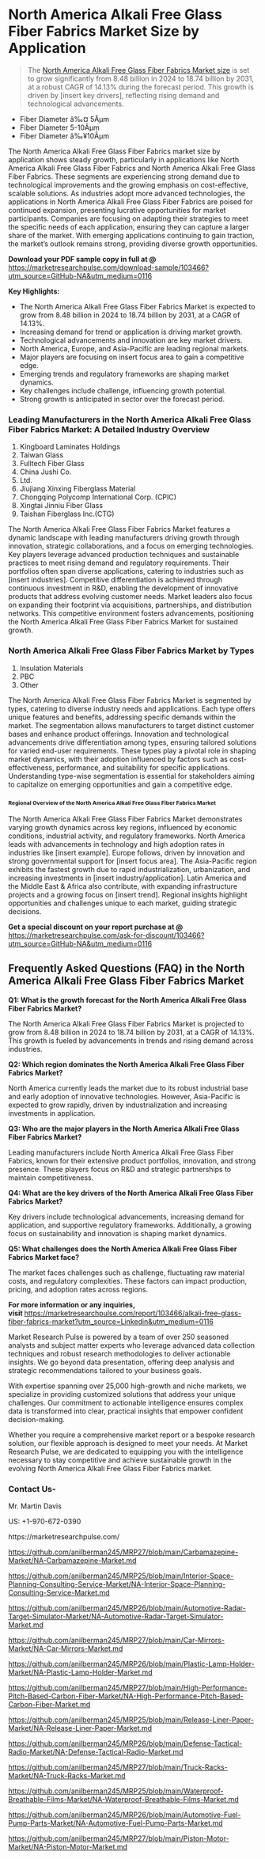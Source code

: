 <h1>North America Alkali Free Glass Fiber Fabrics Market&nbsp;Size by Application</h1><blockquote><p>The <a href="https://marketresearchpulse.com/download-sample/103466?utm_source=GitHub-NA&amp;utm_medium=0116">North America Alkali Free Glass Fiber Fabrics Market size</a> is set to grow significantly from 8.48 billion in 2024 to 18.74 billion by 2031, at a robust CAGR of 14.13% during the forecast period. This growth is driven by [insert key drivers], reflecting rising demand and technological advancements.</p></blockquote><ul><li>Fiber Diameter â‰¤ 5Âµm<li> Fiber Diameter 5-10Âµm<li> Fiber Diameter â‰¥10Âµm</li></ul><p>The North America Alkali Free Glass Fiber Fabrics market size by application shows steady growth, particularly in applications like North America Alkali Free Glass Fiber Fabrics and North America Alkali Free Glass Fiber Fabrics. These segments are experiencing strong demand due to technological improvements and the growing emphasis on cost-effective, scalable solutions. As industries adopt more advanced technologies, the applications in North America Alkali Free Glass Fiber Fabrics are poised for continued expansion, presenting lucrative opportunities for market participants. Companies are focusing on adapting their strategies to meet the specific needs of each application, ensuring they can capture a larger share of the market. With emerging applications continuing to gain traction, the market’s outlook remains strong, providing diverse growth opportunities.</p><p><strong>Download your PDF sample copy in full at @ </strong><a href="https://marketresearchpulse.com/download-sample/103466?utm_source=GitHub-NA&amp;utm_medium=0116">https://marketresearchpulse.com/download-sample/103466?utm_source=GitHub-NA&amp;utm_medium=0116</a></p><p><strong>Key Highlights: </strong></p><ul><li>The North America Alkali Free Glass Fiber Fabrics Market is expected to grow from 8.48 billion in 2024 to 18.74 billion by 2031, at a CAGR of 14.13%.</li><li>Increasing demand for trend or application is driving market growth.</li><li>Technological advancements and innovation are key market drivers.</li><li>North America, Europe, and Asia-Pacific are leading regional markets.</li><li>Major players are focusing on insert focus area to gain a competitive edge.</li><li>Emerging trends and regulatory frameworks are shaping market dynamics.</li><li>Key challenges include challenge, influencing growth potential.</li><li>Strong growth is anticipated in sector over the forecast period.</li></ul><h3>Leading Manufacturers in the North America Alkali Free Glass Fiber Fabrics Market: A Detailed Industry Overview</h3><ol><li>Kingboard Laminates Holdings</li><li>Taiwan Glass</li><li>Fulltech Fiber Glass</li><li>China Jushi Co.</li><li>Ltd.</li><li>Jiujiang Xinxing Fiberglass Material</li><li>Chongqing Polycomp International Corp. (CPIC)</li><li>Xingtai Jinniu Fiber Glass</li><li>Taishan Fiberglass Inc.(CTG)</li></ol><div class="flex max-w-full flex-col flex-grow"><div class="min-h-8 text-message flex w-full flex-col items-end gap-2 whitespace-normal break-words [.text-message+&amp;]:mt-5" dir="auto" data-message-author-role="assistant" data-message-id="fd8432e4-4910-450d-b182-61b7bfb0a01f" data-message-model-slug="gpt-4o"><div class="flex w-full flex-col gap-1 empty:hidden first:pt-[3px]"><div class="markdown prose w-full break-words dark:prose-invert light"><p>The North America Alkali Free Glass Fiber Fabrics Market features a dynamic landscape with leading manufacturers driving growth through innovation, strategic collaborations, and a focus on emerging technologies. Key players leverage advanced production techniques and sustainable practices to meet rising demand and regulatory requirements. Their portfolios often span diverse applications, catering to industries such as [insert industries]. Competitive differentiation is achieved through continuous investment in R&amp;D, enabling the development of innovative products that address evolving customer needs. Market leaders also focus on expanding their footprint via acquisitions, partnerships, and distribution networks. This competitive environment fosters advancements, positioning the North America Alkali Free Glass Fiber Fabrics Market for sustained growth.</p></div></div></div></div><h3>North America Alkali Free Glass Fiber Fabrics Market by Types</h3><ol><li>Insulation Materials<li> PBC<li> Other</li></ol><div class="flex max-w-full flex-col flex-grow"><div class="min-h-8 text-message flex w-full flex-col items-end gap-2 whitespace-normal break-words [.text-message+&amp;]:mt-5" dir="auto" data-message-author-role="assistant" data-message-id="084470be-0bb7-4664-bddf-5156b4f41249" data-message-model-slug="gpt-4o-mini"><div class="flex w-full flex-col gap-1 empty:hidden first:pt-[3px]"><div class="markdown prose w-full break-words dark:prose-invert light"><p>The North America Alkali Free Glass Fiber Fabrics Market is segmented by types, catering to diverse industry needs and applications. Each type offers unique features and benefits, addressing specific demands within the market. The segmentation allows manufacturers to target distinct customer bases and enhance product offerings. Innovation and technological advancements drive differentiation among types, ensuring tailored solutions for varied end-user requirements. These types play a pivotal role in shaping market dynamics, with their adoption influenced by factors such as cost-effectiveness, performance, and suitability for specific applications. Understanding type-wise segmentation is essential for stakeholders aiming to capitalize on emerging opportunities and gain a competitive edge.</p></div></div></div></div><h3><span style="font-size: 11px;">Regional Overview of the North America Alkali Free Glass Fiber Fabrics Market</span></h3><div class="flex max-w-full flex-col flex-grow"><div class="min-h-8 text-message flex w-full flex-col items-end gap-2 whitespace-normal break-words [.text-message+&amp;]:mt-5" dir="auto" data-message-author-role="assistant" data-message-id="e9038762-ce64-4e30-91c9-9bd413514231" data-message-model-slug="gpt-4o-mini"><div class="flex w-full flex-col gap-1 empty:hidden first:pt-[3px]"><div class="markdown prose w-full break-words dark:prose-invert light"><p>The North America Alkali Free Glass Fiber Fabrics Market demonstrates varying growth dynamics across key regions, influenced by economic conditions, industrial activity, and regulatory frameworks. North America leads with advancements in technology and high adoption rates in industries like [insert example]. Europe follows, driven by innovation and strong governmental support for [insert focus area]. The Asia-Pacific region exhibits the fastest growth due to rapid industrialization, urbanization, and increasing investments in [insert industry/application]. Latin America and the Middle East &amp; Africa also contribute, with expanding infrastructure projects and a growing focus on [insert trend]. Regional insights highlight opportunities and challenges unique to each market, guiding strategic decisions.</p></div></div></div></div><p><strong>Get a special discount on your report purchase at @ </strong><a href="https://marketresearchpulse.com/ask-for-discount/103466?utm_source=GitHub-NA&amp;utm_medium=0116">https://marketresearchpulse.com/ask-for-discount/103466?utm_source=GitHub-NA&amp;utm_medium=0116</a></p><h2>Frequently Asked Questions (FAQ) in the North America Alkali Free Glass Fiber Fabrics Market</h2><p><strong>Q1: What is the growth forecast for the North America Alkali Free Glass Fiber Fabrics Market?</strong></p><p>The North America Alkali Free Glass Fiber Fabrics Market is projected to grow from 8.48 billion in 2024 to 18.74 billion by 2031, at a CAGR of 14.13%. This growth is fueled by advancements in trends and rising demand across industries.</p><p><strong>Q2: Which region dominates the North America Alkali Free Glass Fiber Fabrics Market?</strong></p><p>North America currently leads the market due to its robust industrial base and early adoption of innovative technologies. However, Asia-Pacific is expected to grow rapidly, driven by industrialization and increasing investments in application.</p><p><strong>Q3: Who are the major players in the North America Alkali Free Glass Fiber Fabrics Market?</strong></p><p>Leading manufacturers include North America Alkali Free Glass Fiber Fabrics, known for their extensive product portfolios, innovation, and strong presence. These players focus on R&amp;D and strategic partnerships to maintain competitiveness.</p><p><strong>Q4: What are the key drivers of the North America Alkali Free Glass Fiber Fabrics Market?</strong></p><p>Key drivers include technological advancements, increasing demand for application, and supportive regulatory frameworks. Additionally, a growing focus on sustainability and innovation is shaping market dynamics.</p><p><strong>Q5: What challenges does the North America Alkali Free Glass Fiber Fabrics Market face?</strong></p><p>The market faces challenges such as challenge, fluctuating raw material costs, and regulatory complexities. These factors can impact production, pricing, and adoption rates across regions.</p><p><strong>For more information or any inquiries, visit&nbsp;</strong><a href="https://marketresearchpulse.com/report/103466/alkali-free-glass-fiber-fabrics-market?utm_source=Linkedin&utm_medium=0116">https://marketresearchpulse.com/report/103466/alkali-free-glass-fiber-fabrics-market?utm_source=Linkedin&utm_medium=0116</a></p><p>Market Research Pulse is powered by a team of over 250 seasoned analysts and subject matter experts who leverage advanced data collection techniques and robust research methodologies to deliver actionable insights. We go beyond data presentation, offering deep analysis and strategic recommendations tailored to your business goals.</p><p>With expertise spanning over 25,000 high-growth and niche markets, we specialize in providing customized solutions that address your unique challenges. Our commitment to actionable intelligence ensures complex data is transformed into clear, practical insights that empower confident decision-making.</p><p>Whether you require a comprehensive market report or a bespoke research solution, our flexible approach is designed to meet your needs. At Market Research Pulse, we are dedicated to equipping you with the intelligence necessary to stay competitive and achieve sustainable growth in the evolving North America Alkali Free Glass Fiber Fabrics market.</p><h3><strong>Contact Us-</strong></h3><p>Mr. Martin Davis</p><p>US: +1-970-672-0390</p><p>https://marketresearchpulse.com/</p><p><a href="https://github.com/anilberman245/MRP27/blob/main/Carbamazepine-Market/NA-Carbamazepine-Market.md">https://github.com/anilberman245/MRP27/blob/main/Carbamazepine-Market/NA-Carbamazepine-Market.md</a></p><p><a href="https://github.com/anilberman245/MRP25/blob/main/Interior-Space-Planning-Consulting-Service-Market/NA-Interior-Space-Planning-Consulting-Service-Market.md">https://github.com/anilberman245/MRP25/blob/main/Interior-Space-Planning-Consulting-Service-Market/NA-Interior-Space-Planning-Consulting-Service-Market.md</a></p><p><a href="https://github.com/anilberman245/MRP26/blob/main/Automotive-Radar-Target-Simulator-Market/NA-Automotive-Radar-Target-Simulator-Market.md">https://github.com/anilberman245/MRP26/blob/main/Automotive-Radar-Target-Simulator-Market/NA-Automotive-Radar-Target-Simulator-Market.md</a></p><p><a href="https://github.com/anilberman245/MRP27/blob/main/Car-Mirrors-Market/NA-Car-Mirrors-Market.md">https://github.com/anilberman245/MRP27/blob/main/Car-Mirrors-Market/NA-Car-Mirrors-Market.md</a></p><p><a href="https://github.com/anilberman245/MRP26/blob/main/Plastic-Lamp-Holder-Market/NA-Plastic-Lamp-Holder-Market.md">https://github.com/anilberman245/MRP26/blob/main/Plastic-Lamp-Holder-Market/NA-Plastic-Lamp-Holder-Market.md</a></p><p><a href="https://github.com/anilberman245/MRP27/blob/main/High-Performance-Pitch-Based-Carbon-Fiber-Market/NA-High-Performance-Pitch-Based-Carbon-Fiber-Market.md">https://github.com/anilberman245/MRP27/blob/main/High-Performance-Pitch-Based-Carbon-Fiber-Market/NA-High-Performance-Pitch-Based-Carbon-Fiber-Market.md</a></p><p><a href="https://github.com/anilberman245/MRP25/blob/main/Release-Liner-Paper-Market/NA-Release-Liner-Paper-Market.md">https://github.com/anilberman245/MRP25/blob/main/Release-Liner-Paper-Market/NA-Release-Liner-Paper-Market.md</a></p><p><a href="https://github.com/anilberman245/MRP26/blob/main/Defense-Tactical-Radio-Market/NA-Defense-Tactical-Radio-Market.md">https://github.com/anilberman245/MRP26/blob/main/Defense-Tactical-Radio-Market/NA-Defense-Tactical-Radio-Market.md</a></p><p><a href="https://github.com/anilberman245/MRP27/blob/main/Truck-Racks-Market/NA-Truck-Racks-Market.md">https://github.com/anilberman245/MRP27/blob/main/Truck-Racks-Market/NA-Truck-Racks-Market.md</a></p><p><a href="https://github.com/anilberman245/MRP25/blob/main/Waterproof-Breathable-Films-Market/NA-Waterproof-Breathable-Films-Market.md">https://github.com/anilberman245/MRP25/blob/main/Waterproof-Breathable-Films-Market/NA-Waterproof-Breathable-Films-Market.md</a></p><p><a href="https://github.com/anilberman245/MRP26/blob/main/Automotive-Fuel-Pump-Parts-Market/NA-Automotive-Fuel-Pump-Parts-Market.md">https://github.com/anilberman245/MRP26/blob/main/Automotive-Fuel-Pump-Parts-Market/NA-Automotive-Fuel-Pump-Parts-Market.md</a></p><p><a href="https://github.com/anilberman245/MRP27/blob/main/Piston-Motor-Market/NA-Piston-Motor-Market.md">https://github.com/anilberman245/MRP27/blob/main/Piston-Motor-Market/NA-Piston-Motor-Market.md</a></p>
